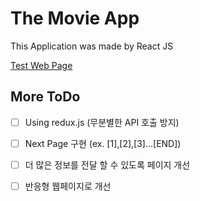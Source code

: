 # The Movie App

This Application was made by React JS

[Test Web Page](https://jaeseokim.github.io/movie-app-2020/#/)

## More ToDo

- [ ] Using redux.js (무분별한 API 호출 방지)

- [ ] Next Page 구현 (ex. [1],[2],[3]...[END])

- [ ] 더 많은 정보를 전달 할 수 있도록 페이지 개선

- [ ] 반응형 웹페이지로 개선


